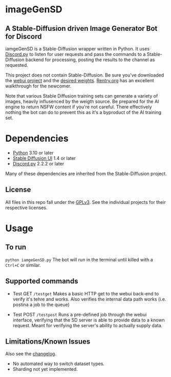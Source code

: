 # imageGenSD
## A Stable-Diffusion driven Image Generator Bot for Discord

iamgeGenSD is a Stable-Diffusion wrapper written in Python.  It uses [Discord.py](https://discordpy.readthedocs.io/en/stable/index.html)
to listen for user requests and pass the commands to a Stable-Diffusion backend
for processing, posting the results to the channel as requested.

This project does not contain Stable-Diffusion.  Be sure you've downloaded the
[webui project](https://github.com/AUTOMATIC1111/stable-diffusion-webui) and the [desired weights](https://huggingface.co/models).  [Rentry.org](https://rentry.org/voldy) has an excellent
walkthrough for the newcomer.

Note that various Stable Diffusion training sets can generate a variety of
images, heavily influsenced by the weigth source.  Be prepared for the AI
engine to return NSFW content if you're not careful.  There effectively nothing
the bot can do to prevent this as it's a byproduct of the AI training set. 

# Dependencies
- [Python](https://www.python.org/) 3.10 or later
- [Stable Diffusion UI](https://github.com/AUTOMATIC1111/stable-diffusion-webui) 1.4 or later
- [Discord.py](https://discordpy.readthedocs.io/en/stable/index.html) 2.2.2 or later

Many of these dependencies are inherited from the Stable-Diffusion project.

## License
All files in this repo fall under the [GPLv3](LICENSE.md).  See the individual
projects for their respective licenses.

# Usage

## To run
`python iamgeGenSD.py`
The bot will run in the terminal until killed with a `Ctrl+C` or similar.

## Supported commands
- Test GET
`/testget`
Makes a basic HTTP get to the webui back-end to verify it's tehre and works.
Also verifies the internal data path works (i.e. postina a job to the queue)

- Test POST
`/testpost`
Runs a pre-defined job through the webui interface, verifying that the SD
server is able to provide data to a known request.  Meant for verifying the
server's ability to actually supply data.


## Limitations/Known Issues
Also see the [changelog](CHANGELOG.md).

- No automated way to switch dataset types.
- Sharding not yet implemented.
